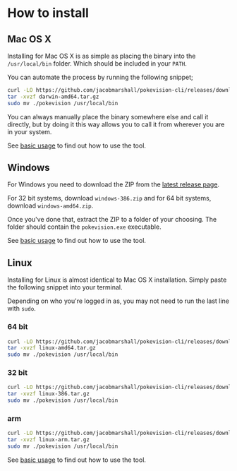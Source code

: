 # How to install

## Mac OS X

Installing for Mac OS X is as simple as placing the binary into the `/usr/local/bin` folder. Which should be included in your `PATH`.

You can automate the process by running the following snippet;

```sh
curl -LO https://github.com/jacobmarshall/pokevision-cli/releases/download/1.0.8/darwin-amd64.tar.gz
tar -xvzf darwin-amd64.tar.gz
sudo mv ./pokevision /usr/local/bin
```

You can always manually place the binary somewhere else and call it directly, but by doing it this way allows you to call it from wherever you are in your system.

See [basic usage](./basic-usage.md) to find out how to use the tool.

## Windows

For Windows you need to download the ZIP from the [latest release page](https://github.com/jacobmarshall/pokevision-cli/releases/latest).

For 32 bit systems, download `windows-386.zip` and for 64 bit systems, download `windows-amd64.zip`.

Once you've done that, extract the ZIP to a folder of your choosing. The folder should contain the `pokevision.exe` executable.

See [basic usage](./basic-usage.md) to find out how to use the tool.

## Linux

Installing for Linux is almost identical to Mac OS X installation. Simply paste the following snippet into your terminal.

Depending on who you're logged in as, you may not need to run the last line with `sudo`.

### 64 bit

```sh
curl -LO https://github.com/jacobmarshall/pokevision-cli/releases/download/1.0.8/linux-amd64.tar.gz
tar -xvzf linux-amd64.tar.gz
sudo mv ./pokevision /usr/local/bin
```

### 32 bit

```sh
curl -LO https://github.com/jacobmarshall/pokevision-cli/releases/download/1.0.8/linux-386.tar.gz
tar -xvzf linux-386.tar.gz
sudo mv ./pokevision /usr/local/bin
```

### arm

```sh
curl -LO https://github.com/jacobmarshall/pokevision-cli/releases/download/1.0.8/linux-arm.tar.gz
tar -xvzf linux-arm.tar.gz
sudo mv ./pokevision /usr/local/bin
```

See [basic usage](./basic-usage.md) to find out how to use the tool.
